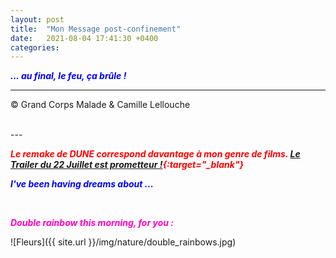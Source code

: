 ```yaml
---
layout: post
title:  "Mon Message post-confinement"
date:   2021-08-04 17:41:30 +0400
categories: 
---
```



<span style="color: blue">***... au final, le feu, ça brûle !***</span>
<br/>


---
&copy;  Grand Corps Malade & Camille Lellouche

<br>
---


<span style="color: red">***Le remake de DUNE correspond davantage à mon genre de films. [Le Trailer du 22 Juillet est prometteur !](https://www.youtube.com/watch?v=CjVqieIWGjM){:target="_blank"}***</span>

<span style="color: blue">***I've been having dreams about ...***</span>

<br>

<span style="color: #FF00BF">***Double rainbow this morning, for you :***</span>

![Fleurs]({{ site.url }}/img/nature/double_rainbows.jpg)